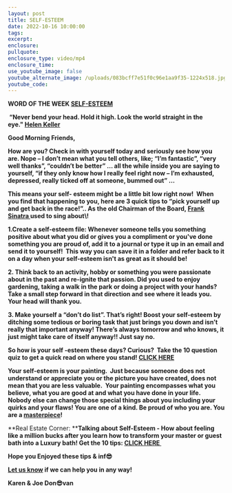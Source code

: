 ```yaml
---
layout: post
title: SELF-ESTEEM
date: 2022-10-16 10:00:00
tags:
excerpt:
enclosure:
pullquote:
enclosure_type: video/mp4
enclosure_time:
use_youtube_image: false
youtube_alternate_image: /uploads/083bcff7e51f0c96e1aa9f35-1224x518.jpg
youtube_code:
---
```

**WORD OF THE WEEK&nbsp;[SELF-ESTEEM](https://www.bing.com/search?q=self+esteem+definition&amp;cvid=025873c838e24723b945c8c46c36681a&amp;aqs=edge..69i57j69i64.11614j0j1&amp;pglt=675&amp;FORM=ANNTA1&amp;PC=U531)**

**&nbsp;“Never bend your head. Hold it high. Look the world straight in the eye."&nbsp;[Helen Keller](https://quotesgram.com/helen-keller-quotes-on-self-esteem/)**

**Good Morning Friends,**

**How are you? Check in with yourself today and seriously see how you are. Nope – I don’t mean what you tell others, like; “I’m fantastic”, “very well thanks”, “couldn’t be better” … all the while inside you are saying to yourself, “if they only know how I really feel right now – I’m exhausted, depressed, really ticked off at someone, bummed out” …**

**This means your self- esteem might be a little bit low right now\!&nbsp; When you find that happening to you, here are 3 quick tips to “pick yourself up and get back in the race\!”.. As the old Chairman of the Board,&nbsp;[Frank Sinatra&nbsp;](https://en.wikipedia.org/wiki/Frank_Sinatra#:~:text=Frank%20Sinatra%20Francis%20Albert%20Sinatra%20%28%2F%20s%C9%AA%CB%88n%C9%91%CB%90tr%C9%99%20%2F%3B,the%20Board%22%2C%20and%20subsequently%20as%20Ole%20%27Blue%20Eyes.)used to sing about\!**

**1\.Create a self-esteem file: Whenever someone tells you something positive about what you did or gives you a compliment or you've done something you are proud of, add it to a journal or type it up in an email and send it to yourself\!&nbsp; This way you can save it in a folder and refer back to it on a day when your self-esteem isn't as great as it should be\!**

**2\. Think back to an activity, hobby or something you were passionate about in the past and re-ignite that passion. Did you used to enjoy gardening, taking a walk in the park or doing a project with your hands?&nbsp; Take a small step forward in that direction and see where it leads you. Your head will thank you.**

**3\. Make yourself a “don’t do list”. That’s right\! Boost your self-esteem by ditching some tedious or boring task that just brings you down and isn’t really that important anyway\! There’s always tomorrow and who knows, it just might take care of itself anyway\!\! Just say no.**

**So how is your self -esteem these days? Curious?&nbsp; Take the 10 question quiz to get a quick read on where you stand\!&nbsp;[CLICK HERE](https://www.anxietycentre.com/tests/self-esteem-test/)**

**Your self-esteem is your painting. &nbsp;Just because someone does not understand or appreciate you or the picture you have created, does not mean that you are less valuable.&nbsp; Your painting encompasses what you believe, what you are good at and what you have done in your life. Nobody else can change those special things about you including your quirks and your flaws\! You are one of a kind. Be proud of who you are. You are a&nbsp;[masterpiece](https://youtu.be/6dZ6eVGtvME?t=209)\!**

**Real Estate Corner:&nbsp;****Talking about Self-Esteem - How about feeling like a million bucks after you learn how to transform your master or guest bath into a Luxury bath\! Get the 10 tips:&nbsp;[CLICK HERE&nbsp;](https://www.bing.com/videos/search?q=How+to+make+your+bath+shower+like+a+luxury+hotel&amp;docid=608017561171673968&amp;mid=31BA485B337F59E2A1BB31BA485B337F59E2A1BB&amp;view=detail)**

**Hope you Enjoyed these tips & inf😎**

**[Let us know](https://longislandrealestatevideoblog.com/contact)&nbsp;if we can help you in any way\!&nbsp;**

**Karen & Joe Don😎van&nbsp;**&nbsp;